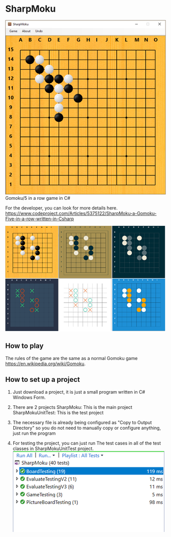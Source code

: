 # SharpMoku

![Game](https://raw.githubusercontent.com/KDevZilla/ImageUpload/main/SharpMoku/SharpMoku01.png)  
 Gomoku/5 in a row game in C#  

For the developer, you can look for more details here.  
https://www.codeproject.com/Articles/5375122/SharpMoku-a-Gomoku-Five-in-a-row-written-in-Csharp


![Game](https://raw.githubusercontent.com/KDevZilla/ImageUpload/main/SharpMoku/SharpMoku02_Small.png)   

## How to play ##
The rules of the game are the same as a normal Gomoku game https://en.wikipedia.org/wiki/Gomoku.

## How to set up a project
1. Just download a project, it is just a small program written in C# Windows Form.
2. There are 2 projects
      SharpMoku: This is the main project
      SharpMokuUnitTest: This is the test project

3. The necessary file is already being configured as "Copy to Output Directory" so you do not need to manually 
copy or configure anything, just run the program
4. For testing the project, you can just run The test cases in all of the test classes in SharpMokuUnitTest project.  
![Game](https://raw.githubusercontent.com/KDevZilla/ImageUpload/main/SharpMoku/SharpMoku99.png)  
